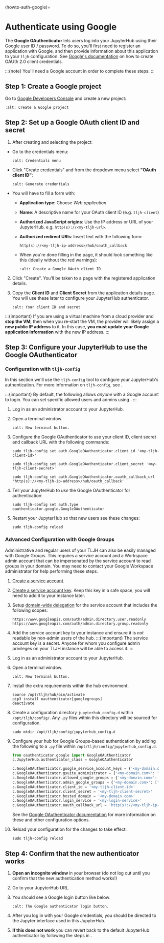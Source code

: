(howto-auth-google)=

# Authenticate using Google

The **Google OAuthenticator** lets users log into your JupyterHub using their
Google user ID / password. To do so, you'll first need to register an
application with Google, and then provide information about this
application to your `tljh` configuration.
See [Google's documentation](https://developers.google.com/identity/protocols/OAuth2)
on how to create OAUth 2.0 client credentials.

:::{note}
You'll need a Google account in order to complete these steps.
:::

## Step 1: Create a Google project

Go to [Google Developers Console](https://console.developers.google.com)
and create a new project:

```{image} ../../images/auth/google/create_new_project.png
:alt: Create a Google project
```

## Step 2: Set up a Google OAuth client ID and secret

1. After creating and selecting the project:

- Go to the credentials menu:

  ```{image} ../../images/auth/google/credentials_button.png
  :alt: Credentials menu
  ```

- Click "Create credentials" and from the dropdown menu select **"OAuth client ID"**:

  ```{image} ../../images/auth/google/create_credentials.png
  :alt: Generate credentials
  ```

- You will have to fill a form with:

  - **Application type**: Choose _Web application_

  - **Name**: A descriptive name for your OAuth client ID (e.g. `tljh-client`)

  - **Authorized JavaScript origins**: Use the IP address or URL of your JupyterHub. e.g. `http(s)://<my-tljh-url>`.

  - **Authorized redirect URIs**: Insert text with the following form:

    ```
    http(s)://<my-tljh-ip-address>/hub/oauth_callback
    ```

  - When you're done filling in the page, it should look something like this (ideally without the red warnings):

    ```{image} ../../images/auth/google/create_oauth_client_id.png
    :alt: Create a Google OAuth client ID
    ```

2. Click "Create". You'll be taken to a page with the registered application details.

3. Copy the **Client ID** and **Client Secret** from the application details
   page. You will use these later to configure your JupyterHub authenticator.

   ```{image} ../../images/auth/google/client_id_secret.png
   :alt: Your client ID and secret
   ```

:::{important}
If you are using a virtual machine from a cloud provider and
**stop the VM**, then when you re-start the VM, the provider will likely assign a **new public
IP address** to it. In this case, **you must update your Google application information**
with the new IP address.
:::

## Step 3: Configure your JupyterHub to use the Google OAuthenticator

### Configuration with `tljh-config`

In this section we'll use the `tljh-config` tool to configure your JupyterHub's authentication.
For more information on `tljh-config`, see [](/topic/tljh-config).

:::{important}
By default, the following allows _anyone_ with a Google account to login.
You can set specific allowed users and admins using [](#tljh-set-user-lists).
:::

1. Log in as an administrator account to your JupyterHub.

2. Open a terminal window.

   ```{image} ../../images/notebook/new-terminal-button.png
   :alt: New terminal button.
   ```

3. Configure the Google OAuthenticator to use your client ID, client secret and callback URL with the following commands:

   ```
   sudo tljh-config set auth.GoogleOAuthenticator.client_id '<my-tljh-client-id>'
   ```

   ```
   sudo tljh-config set auth.GoogleOAuthenticator.client_secret '<my-tljh-client-secret>'
   ```

   ```
   sudo tljh-config set auth.GoogleOAuthenticator.oauth_callback_url 'http(s)://<my-tljh-ip-address>/hub/oauth_callback'
   ```

4. Tell your JupyterHub to _use_ the Google OAuthenticator for authentication:

   ```
   sudo tljh-config set auth.type oauthenticator.google.GoogleOAuthenticator
   ```

5. Restart your JupyterHub so that new users see these changes:

   ```
   sudo tljh-config reload
   ```

### Advanced Configuration with Google Groups

Administrative and regular users of your TLJH can also be easily managed with Google Groups.
This requires a service account and a Workspace admin account that can be impersonated by the
service account to read groups in your domain. You may need to contact your Google Workspace
administrator for help performing these steps.

1. [Create a service account](https://cloud.google.com/iam/docs/service-accounts-create).

1. [Create a service account key](https://developers.google.com/workspace/guides/create-credentials#create_credentials_for_a_service_account). Keep this key in a safe space, you will need to add it to your instance later.

1. Setup [domain-wide delegation](https://developers.google.com/workspace/guides/create-credentials#optional_set_up_domain-wide_delegation_for_a_service_account) for the service account that includes the following scopes:
   ```
   https://www.googleapis.com/auth/admin.directory.user.readonly
   https://www.googleapis.com/auth/admin.directory.group.readonly
   ```
1. Add the service account key to your instance and ensure it is _not_ readable by non-admin users of the hub.
   :::{important}
   The service account key is a secret. Anyone for whom you configure admin privileges on your TLJH instance will be able to access it.
   :::

1. Log in as an administrator account to your JupyterHub.

1. Open a terminal window.

   ```{image} ../../images/notebook/new-terminal-button.png
   :alt: New terminal button.
   ```

1. Install the extra requirements within the hub environment.

   ```
   source /opt/tljh/hub/bin/activate
   pip3 install oauthenticator[googlegroups]
   deactivate
   ```

1. Create a configuration directory `jupyterhub_config.d` within `/opt/tljh/config/`.
   Any `.py` files within this directory will be sourced for configuration.

   ```
   sudo mkdir /opt/tljh/config/jupyterhub_config.d
   ```

1. Configure your hub for Google Groups-based authentication by adding the following to a `.py` file within `/opt/tljh/config/jupyterhub_config.d`.

   ```python
   from oauthenticator.google import GoogleOAuthenticator
   c.JupyterHub.authenticator_class = GoogleOAuthenticator

   c.GoogleOAuthenticator.google_service_account_keys = {'<my-domain.com>': '</path/to/your/service_account_key.json>'}
   c.GoogleOAuthenticator.gsuite_administrator = {'<my-domain.com>': '<my-gsuite-admin>'}
   c.GoogleOAuthenticator.allowed_google_groups = {'<my-domain.com>': ['example-group', 'another-example-group']}
   c.GoogleOAuthenticator.admin_google_groups = {'<my-domain.com>': ['example-admin-group', 'another-example-admin-group']}
   c.GoogleOAuthenticator.client_id = '<my-tljh-client-id>'
   c.GoogleOAuthenticator.client_secret = '<my-tljh-client-secret>'
   c.GoogleOAuthenticator.hosted_domain = '<my-domain.com>'
   c.GoogleOAuthenticator.login_service = '<my-login-service>'
   c.GoogleOAuthenticator.oauth_callback_url = 'http(s)://<my-tljh-ip-address>/hub/oauth_callback'
   ```

   See the [Google OAuthenticator documentation](https://oauthenticator.readthedocs.io/en/latest/reference/api/gen/oauthenticator.google.html)
   for more information on these and other configuration options.

1. Reload your configuration for the changes to take effect:
   ```
   sudo tljh-config reload
   ```

## Step 4: Confirm that the new authenticator works

1. **Open an incognito window** in your browser (do not log out until you confirm
   that the new authentication method works!)

2. Go to your JupyterHub URL.

3. You should see a Google login button like below:

   ```{image} ../../images/auth/google/login_button.png
   :alt: The Google authenticator login button.
   ```

4. After you log in with your Google credentials, you should be directed to the
   Jupyter interface used in this JupyterHub.

5. **If this does not work** you can revert back to the default
   JupyterHub authenticator by following the steps in [](/howto/auth/firstuse).
